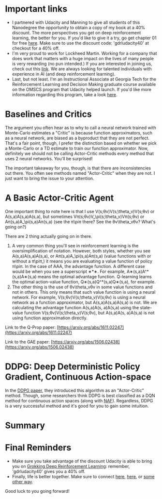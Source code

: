 # Important links

- I partnered with Udacity and Manning to give all students of this Nanodegree the opportunity to obtain a copy of my book at a 40% discount. The more perspectives you get on deep reinforcement learning, the better for you. If you'd like to give it a try, go get chapter 01 for free [here](http://bit.ly/gdrl_u). Make sure to use the discount code: 'gdrludacity40' at checkout for a 40% off.
- I'm very proud to work for Lockheed Martin. Working for a company that does work that matters with a huge impact on the lives of many people is very rewarding (no pun intended.) If you are interested in joining us, check out this [link](http://bit.ly/lmco_u). We are always looking for talented individuals with experience in AI (and deep reinforcement learning).
- Last, but not least. I'm an Instructional Associate at Georgia Tech for the Reinforcement Learning and Decision Making graduate course available on the OMSCS program that Udacity helped launch. If you'd like more information regarding this program, take a look [here](http://bit.ly/omscs_u).


# Baselines and Critics

The argument you often hear as to why to call a neural network trained with Monte-Carlo estimates a "Critic" is because function approximators, such as a neural network, are biased as a byproduct that they are not perfect. That's a fair point, though, I prefer the distinction based on whether we pick a Monte-Carlo or a TD estimate to train our function approximator. Now, definitely we should not be calling Actor-Critic methods every method that uses 2 neural networks. You'll be surprised!

The important takeaway for you, though, is that there are inconsistencies out there. You often see methods named "Actor-Critic" when they are not. I just want to bring the issue to your attention.


# A Basic Actor-Critic Agent

One important thing to note here is that I use V(s;θv)V(s;\\theta\_v)V(s;θv​) or A(s,a)A(s,a)A(s,a), but sometimes Vπ(s;θv)V\_\\pi(s;\\theta\_v)Vπ​(s;θv​) or Aπ(s,a)A\_\\pi(s,a)Aπ​(s,a) (see the π\\piπ there? See the θv\\theta\_vθv​? What's going on?)

There are 2 thing actually going on in there.

1. A very common thing you'll see in reinforcement learning is the oversimplification of notation. However, both styles, whether you see A(s,a)A(s,a)A(s,a), or Aπ(s,a)A\_\\pi(s,a)Aπ​(s,a) (value functions with or without a π\\piπ,) it means you are evaluating a value function of policy π\\piπ. In the case of AAA, the advantage function. A different case would be when you see a superscript ∗\*∗. For example, A∗(s,a)A^\*(s,a)A∗(s,a) means the optimal advantage function. Q-learning learns the optimal action-value function, Q∗(s,a)Q^\*(s,a)Q∗(s,a), for example.
2. The other thing is the use of θv\\theta\_vθv​ in some value functions and not in others. This only means that such value function is using a neural network. For example, V(s;θv)V(s;\\theta\_v)V(s;θv​) is using a neural network as a function approximator, but A(s,a)A(s,a)A(s,a) is not. We are calculating the advantage function A(s,a)A(s, a)A(s,a) using the state-value function V(s;θv)V(s;\\theta\_v)V(s;θv​), but A(s,a)A(s, a)A(s,a) is not using function approximation directly.


Link to the Q-Prop paper: [https://arxiv.org/abs/1611.02247](https://arxiv.org/abs/1611.02247)


Link to the GAE paper: [https://arxiv.org/abs/1506.02438](https://arxiv.org/abs/1506.02438)


# DDPG: Deep Deterministic Policy Gradient, Continuous Action-space

In the [DDPG paper](https://arxiv.org/abs/1509.02971), they introduced this algorithm as an "Actor-Critic" method. Though, some researchers think DDPG is best classified as a DQN method for continuous action spaces (along with [NAF](https://arxiv.org/abs/1603.00748)). Regardless, DDPG is a very successful method and it's good for you to gain some intuition.


# Summary

# Final Reminders

- Make sure you take advantage of the discount Udacity is able to bring you on [Grokking Deep Reinforcement Learning](http://bit.ly/gdrl_u): remember, 'gdrludacity40' gives you a 40% off.
- Finally, life is better together. Make sure to connect [here](http://bit.ly/mimoralea_t), [here](http://bit.ly/mimoralea_l), or [some other way](http://bit.ly/mimoralea).

Good luck to you going forward!

